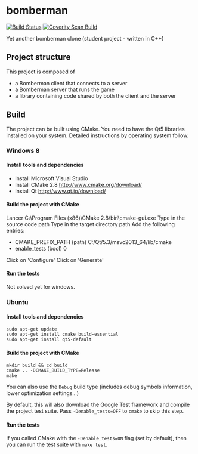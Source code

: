 bomberman
=========

[![Build Status](https://travis-ci.org/Neki/bomberman.svg)](https://travis-ci.org/Neki/bomberman)
[![Coverity Scan Build](https://scan.coverity.com/projects/3081/badge.svg)](https://scan.coverity.com/projects/3081/badge.svg)

Yet another bomberman clone (student project - written in C++)

## Project structure

This project is composed of
* a Bomberman client that connects to a server
* a Bomberman server that runs the game
* a library containing code shared by both the client and the server

## Build

The project can be built using CMake. You need to have the Qt5 libraries installed on your system. Detailed instructions by operating system follow.

### Windows 8

#### Install tools and dependencies

* Install Microsoft Visual Studio
* Install CMake 2.8 http://www.cmake.org/download/
* Install Qt http://www.qt.io/download/

#### Build the project with CMake

Lancer C:\Program Files (x86)\CMake 2.8\bin\cmake-gui.exe
Type in the source code path
Type in the target directory path
Add the following entries:
* CMAKE_PREFIX_PATH (path) C:/Qt/5.3/msvc2013_64/lib/cmake
* enable_tests (bool) 0

Click on 'Configure'
Click on 'Generate'

#### Run the tests

Not solved yet for windows.


### Ubuntu

#### Install tools and dependencies

```
sudo apt-get update
sudo apt-get install cmake build-essential
sudo apt-get install qt5-default
```

#### Build the project with CMake

```
mkdir build && cd build
cmake .. -DCMAKE_BUILD_TYPE=Release
make
```

You can also use the `Debug` build type (includes debug symbols information, lower optimization settings...)

By default, this will also download the Google Test framework and compile the project test suite. Pass `-Denable_tests=OFF` to `cmake` to skip this step.

#### Run the tests

If you called CMake with the `-Denable_tests=ON` flag (set by default), then you can run the test suite with `make test`.

